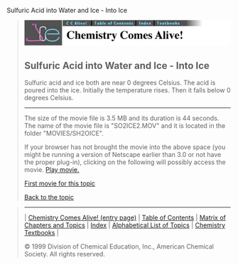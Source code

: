 





 Sulfuric Acid into Water and Ice - Into Ice
 



> ![Chemistry Comes Alive!](ccahead.gif)
> 
> 
> 
> 
> 
> 
> 
> 
> 
> ## Sulfuric Acid into Water and Ice - Into Ice
> 
> 
> 
> 
> 
> 
> 
> 
>   
> 
> 
> 
> 
> 
>  Sulfuric acid and ice both are near 0 degrees Celsius. The acid is poured into the ice. Initially the temperature rises. Then it falls below 0 degrees Celsius.
>  
> 
> 
> 
> 
> 
> 
> 
> ---
> 
> 
>  The size of the movie file is 3.5 MB and its duration is 44 seconds. 
The name of the movie file is "SO2ICE2.MOV" 
and it is located in the folder "MOVIES/SH2OICE".
>  
> 
> 
> 
>  If your browser has not brought the movie into the above space
(you might be running a version of Netscape earlier than 3.0 or
not have the proper plug-in), clicking on the following will
possibly access the movie.
>  [Play movie.](../../MOVIES/SH2OICE/SO2ICE2.MOV) 
> 
> 
> 
> 
> [First movie for this topic](../../MVHTM/SH2OICE/SO2ICE1.HTM) 
> 
> 
> 
> 
> 
> 
> 
> [Back to the topic](../../MAIN/SH2OICE/PAGE1.HTM)



> ---
> 
> 
>  |
>  [Chemistry Comes Alive! (entry page)](../../INDEX.HTM) 
>  |
>  [Table of Contents](../../CONTENTS.HTM) 
>  |
>  [Matrix of Chapters and Topics](../../MATRIX.HTM) 
>  |
>  [Index](../../WORDS.HTM) 
>  |
>  [Alphabetical List of Topics](../../ALPHATOP.HTM) 
>  |
>  [Chemistry Textbooks](../../BOOKS.HTM) 
>  |
>  
>  © 1999 Division of Chemical Education, Inc.,
American Chemical Society. All rights reserved.





